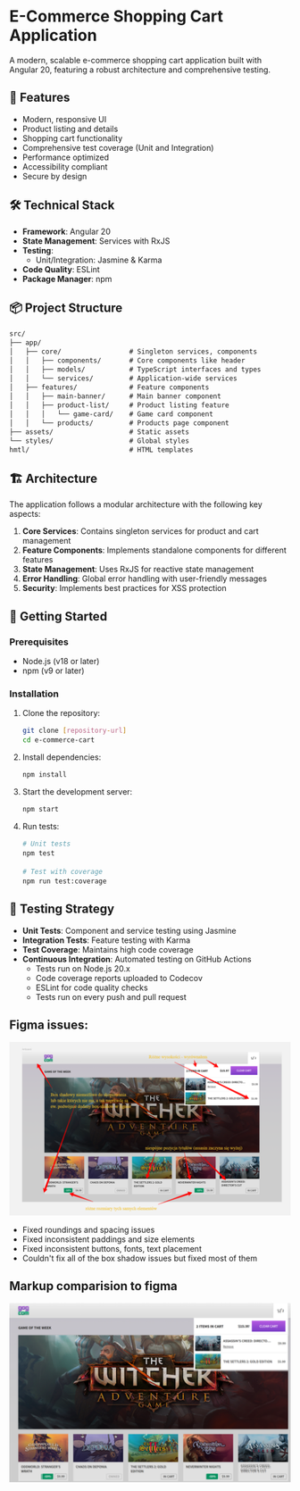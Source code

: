 # E-Commerce Shopping Cart Application

A modern, scalable e-commerce shopping cart application built with Angular 20, featuring a robust architecture and comprehensive testing.

## 🚀 Features

- Modern, responsive UI
- Product listing and details
- Shopping cart functionality
- Comprehensive test coverage (Unit and Integration)
- Performance optimized
- Accessibility compliant
- Secure by design

## 🛠️ Technical Stack

- **Framework**: Angular 20
- **State Management**: Services with RxJS
- **Testing**: 
  - Unit/Integration: Jasmine & Karma
- **Code Quality**: ESLint
- **Package Manager**: npm

## 📦 Project Structure

```
src/
├── app/
│   ├── core/                 # Singleton services, components
│   │   ├── components/       # Core components like header
│   │   ├── models/           # TypeScript interfaces and types
│   │   └── services/         # Application-wide services
│   ├── features/             # Feature components
│   │   ├── main-banner/      # Main banner component
│   │   ├── product-list/     # Product listing feature
│   │   │   └── game-card/    # Game card component
│   │   └── products/         # Products page component
├── assets/                   # Static assets
└── styles/                   # Global styles
hmtl/                         # HTML templates
```

## 🏗️ Architecture

The application follows a modular architecture with the following key aspects:

1. **Core Services**: Contains singleton services for product and cart management
2. **Feature Components**: Implements standalone components for different features
3. **State Management**: Uses RxJS for reactive state management
4. **Error Handling**: Global error handling with user-friendly messages
5. **Security**: Implements best practices for XSS protection

## 🚀 Getting Started

### Prerequisites

- Node.js (v18 or later)
- npm (v9 or later)

### Installation

1. Clone the repository:
   ```bash
   git clone [repository-url]
   cd e-commerce-cart
   ```

2. Install dependencies:
   ```bash
   npm install
   ```

3. Start the development server:
   ```bash
   npm start
   ```

4. Run tests:
   ```bash
   # Unit tests
   npm test

   # Test with coverage
   npm run test:coverage
   ```

## 🧪 Testing Strategy

- **Unit Tests**: Component and service testing using Jasmine
- **Integration Tests**: Feature testing with Karma
- **Test Coverage**: Maintains high code coverage
- **Continuous Integration**: Automated testing on GitHub Actions
  - Tests run on Node.js 20.x
  - Code coverage reports uploaded to Codecov
  - ESLint for code quality checks
  - Tests run on every push and pull request

## Figma issues:
![figma-issues.png](.github/figma-issues.png)

- Fixed roundings and spacing issues
- Fixed inconsistent paddings and size elements
- Fixed inconsistent buttons, fonts, text placement
- Couldn't fix all of the box shadow issues but fixed most of them

## Markup comparision to figma
![compare-figma.png](.github/compare-figma.png)
